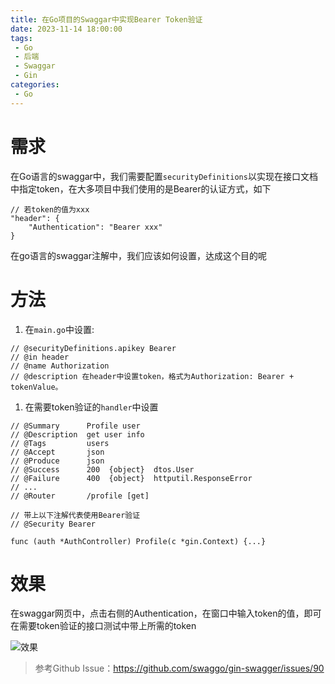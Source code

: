 ```yaml
---
title: 在Go项目的Swaggar中实现Bearer Token验证
date: 2023-11-14 18:00:00
tags:
 - Go
 - 后端
 - Swaggar
 - Gin
categories:
 - Go
---
```

# 需求

在Go语言的swaggar中，我们需要配置`securityDefinitions`以实现在接口文档中指定token，在大多项目中我们使用的是Bearer的认证方式，如下
```
// 若token的值为xxx
"header": {
    "Authentication": "Bearer xxx"
}
```
在go语言的swaggar注解中，我们应该如何设置，达成这个目的呢

# 方法

1.  在`main.go`中设置:

```
// @securityDefinitions.apikey Bearer
// @in header
// @name Authorization
// @description 在header中设置token，格式为Authorization: Bearer + tokenValue。
```

1.  在需要token验证的`handler`中设置

```
// @Summary      Profile user
// @Description  get user info
// @Tags         users
// @Accept       json
// @Produce      json
// @Success      200  {object}  dtos.User
// @Failure      400  {object}  httputil.ResponseError
// ...
// @Router       /profile [get]

// 带上以下注解代表使用Bearer验证
// @Security Bearer

func (auth *AuthController) Profile(c *gin.Context) {...}
```
# 效果

在swaggar网页中，点击右侧的Authentication，在窗口中输入token的值，即可在需要token验证的接口测试中带上所需的token

![效果](https://picture.haaland.top:81/images/2023/11/14/swaggar.png)

> 参考Github Issue：<https://github.com/swaggo/gin-swagger/issues/90>
